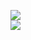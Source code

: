 [![](https://img.shields.io/badge/Made%20With-Github%20Spray-lightgrey.svg?style=for-the-badge&logo=github)](https://github.com/Annihil/github-spray#24973)  
[![](https://i.imgur.com/2DrTn0Z.gif)](https://github.com/Annihil/github-spray)